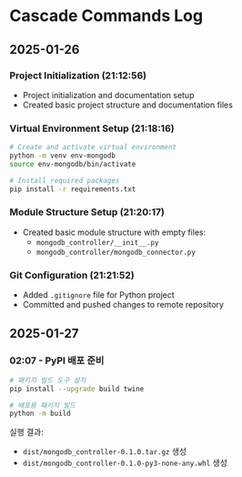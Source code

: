 # Cascade Commands Log

## 2025-01-26
### Project Initialization (21:12:56)
- Project initialization and documentation setup
- Created basic project structure and documentation files

### Virtual Environment Setup (21:18:16)
```bash
# Create and activate virtual environment
python -m venv env-mongodb
source env-mongodb/bin/activate

# Install required packages
pip install -r requirements.txt
```

### Module Structure Setup (21:20:17)
- Created basic module structure with empty files:
  - `mongodb_controller/__init__.py`
  - `mongodb_controller/mongodb_connector.py`

### Git Configuration (21:21:52)
- Added `.gitignore` file for Python project
- Committed and pushed changes to remote repository

## 2025-01-27
### 02:07 - PyPI 배포 준비
```bash
# 패키지 빌드 도구 설치
pip install --upgrade build twine

# 배포용 패키지 빌드
python -m build
```

실행 결과:
- `dist/mongodb_controller-0.1.0.tar.gz` 생성
- `dist/mongodb_controller-0.1.0-py3-none-any.whl` 생성
